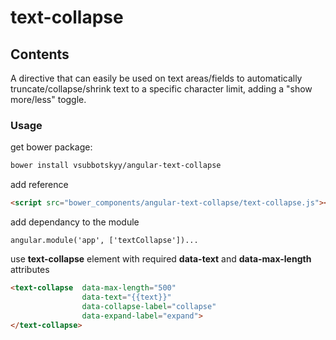 # text-collapse

## Contents
A directive that can easily be used on text areas/fields to automatically truncate/collapse/shrink text to a specific character limit, adding a "show more/less" toggle.

### Usage

get bower package:
```bash
bower install vsubbotskyy/angular-text-collapse
```

add reference
```html
<script src="bower_components/angular-text-collapse/text-collapse.js"></script>
```

add dependancy to the module
```
angular.module('app', ['textCollapse'])...
```

use **text-collapse** element with required **data-text** and **data-max-length** attributes
```html
<text-collapse  data-max-length="500" 
                data-text="{{text}}"
                data-collapse-label="collapse"
                data-expand-label="expand">
</text-collapse>
```




